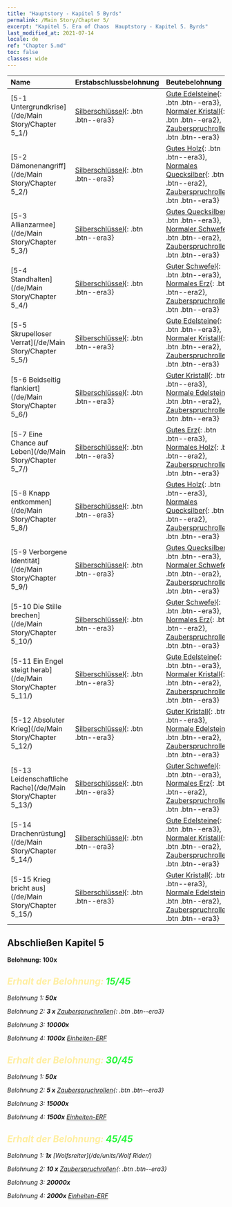 ```yaml
---
title: "Hauptstory - Kapitel 5 Byrds"
permalink: /Main Story/Chapter 5/
excerpt: "Kapitel 5. Era of Chaos  Hauptstory - Kapitel 5. Byrds"
last_modified_at: 2021-07-14
locale: de
ref: "Chapter 5.md"
toc: false
classes: wide
---
```


  | Name |  Erstabschlussbelohnung | Beutebelohnung |
  |:------------|:------------|:------------| 
  | [5-1 Untergrundkrise](/de/Main Story/Chapter 5_1/) | [Silberschlüssel](/ItemsDE/con_693/){: .btn .btn--era3} | [Gute Edelsteine](/ItemsDE/mat_16/){: .btn .btn--era3}, [Normaler Kristall](/ItemsDE/mat_11/){: .btn .btn--era2}, [Zauberspruchrollen](/ItemsDE/con_694/){: .btn .btn--era3} |
  | [5-2 Dämonenangriff](/de/Main Story/Chapter 5_2/) | [Silberschlüssel](/ItemsDE/con_693/){: .btn .btn--era3} | [Gutes Holz](/ItemsDE/mat_13/){: .btn .btn--era3}, [Normales Quecksilber](/ItemsDE/mat_8/){: .btn .btn--era2}, [Zauberspruchrollen](/ItemsDE/con_694/){: .btn .btn--era3} |
  | [5-3 Allianzarmee](/de/Main Story/Chapter 5_3/) | [Silberschlüssel](/ItemsDE/con_693/){: .btn .btn--era3} | [Gutes Quecksilber](/ItemsDE/mat_14/){: .btn .btn--era3}, [Normaler Schwefel](/ItemsDE/mat_9/){: .btn .btn--era2}, [Zauberspruchrollen](/ItemsDE/con_694/){: .btn .btn--era3} |
  | [5-4 Standhalten](/de/Main Story/Chapter 5_4/) | [Silberschlüssel](/ItemsDE/con_693/){: .btn .btn--era3} | [Guter Schwefel](/ItemsDE/mat_15/){: .btn .btn--era3}, [Normales Erz](/ItemsDE/mat_6/){: .btn .btn--era2}, [Zauberspruchrollen](/ItemsDE/con_694/){: .btn .btn--era3} |
  | [5-5 Skrupelloser Verrat](/de/Main Story/Chapter 5_5/) | [Silberschlüssel](/ItemsDE/con_693/){: .btn .btn--era3} | [Gute Edelsteine](/ItemsDE/mat_16/){: .btn .btn--era3}, [Normaler Kristall](/ItemsDE/mat_11/){: .btn .btn--era2}, [Zauberspruchrollen](/ItemsDE/con_694/){: .btn .btn--era3} |
  | [5-6 Beidseitig flankiert](/de/Main Story/Chapter 5_6/) | [Silberschlüssel](/ItemsDE/con_693/){: .btn .btn--era3} | [Guter Kristall](/ItemsDE/mat_17/){: .btn .btn--era3}, [Normale Edelsteine](/ItemsDE/mat_10/){: .btn .btn--era2}, [Zauberspruchrollen](/ItemsDE/con_694/){: .btn .btn--era3} |
  | [5-7 Eine Chance auf Leben](/de/Main Story/Chapter 5_7/) | [Silberschlüssel](/ItemsDE/con_693/){: .btn .btn--era3} | [Gutes Erz](/ItemsDE/mat_12/){: .btn .btn--era3}, [Normales Holz](/ItemsDE/mat_7/){: .btn .btn--era2}, [Zauberspruchrollen](/ItemsDE/con_694/){: .btn .btn--era3} |
  | [5-8 Knapp entkommen](/de/Main Story/Chapter 5_8/) | [Silberschlüssel](/ItemsDE/con_693/){: .btn .btn--era3} | [Gutes Holz](/ItemsDE/mat_13/){: .btn .btn--era3}, [Normales Quecksilber](/ItemsDE/mat_8/){: .btn .btn--era2}, [Zauberspruchrollen](/ItemsDE/con_694/){: .btn .btn--era3} |
  | [5-9 Verborgene Identität](/de/Main Story/Chapter 5_9/) | [Silberschlüssel](/ItemsDE/con_693/){: .btn .btn--era3} | [Gutes Quecksilber](/ItemsDE/mat_14/){: .btn .btn--era3}, [Normaler Schwefel](/ItemsDE/mat_9/){: .btn .btn--era2}, [Zauberspruchrollen](/ItemsDE/con_694/){: .btn .btn--era3} |
  | [5-10 Die Stille brechen](/de/Main Story/Chapter 5_10/) | [Silberschlüssel](/ItemsDE/con_693/){: .btn .btn--era3} | [Guter Schwefel](/ItemsDE/mat_15/){: .btn .btn--era3}, [Normales Erz](/ItemsDE/mat_6/){: .btn .btn--era2}, [Zauberspruchrollen](/ItemsDE/con_694/){: .btn .btn--era3} |
  | [5-11 Ein Engel steigt herab](/de/Main Story/Chapter 5_11/) | [Silberschlüssel](/ItemsDE/con_693/){: .btn .btn--era3} | [Gute Edelsteine](/ItemsDE/mat_16/){: .btn .btn--era3}, [Normaler Kristall](/ItemsDE/mat_11/){: .btn .btn--era2}, [Zauberspruchrollen](/ItemsDE/con_694/){: .btn .btn--era3} |
  | [5-12 Absoluter Krieg](/de/Main Story/Chapter 5_12/) | [Silberschlüssel](/ItemsDE/con_693/){: .btn .btn--era3} | [Guter Kristall](/ItemsDE/mat_17/){: .btn .btn--era3}, [Normale Edelsteine](/ItemsDE/mat_10/){: .btn .btn--era2}, [Zauberspruchrollen](/ItemsDE/con_694/){: .btn .btn--era3} |
  | [5-13 Leidenschaftliche Rache](/de/Main Story/Chapter 5_13/) | [Silberschlüssel](/ItemsDE/con_693/){: .btn .btn--era3} | [Guter Schwefel](/ItemsDE/mat_15/){: .btn .btn--era3}, [Normales Erz](/ItemsDE/mat_6/){: .btn .btn--era2}, [Zauberspruchrollen](/ItemsDE/con_694/){: .btn .btn--era3} |
  | [5-14 Drachenrüstung](/de/Main Story/Chapter 5_14/) | [Silberschlüssel](/ItemsDE/con_693/){: .btn .btn--era3} | [Gute Edelsteine](/ItemsDE/mat_16/){: .btn .btn--era3}, [Normaler Kristall](/ItemsDE/mat_11/){: .btn .btn--era2}, [Zauberspruchrollen](/ItemsDE/con_694/){: .btn .btn--era3} |
  | [5-15 Krieg bricht aus](/de/Main Story/Chapter 5_15/) | [Silberschlüssel](/ItemsDE/con_693/){: .btn .btn--era3} | [Guter Kristall](/ItemsDE/mat_17/){: .btn .btn--era3}, [Normale Edelsteine](/ItemsDE/mat_10/){: .btn .btn--era2}, [Zauberspruchrollen](/ItemsDE/con_694/){: .btn .btn--era3} |


## Abschließen Kapitel 5

 **Belohnung:**  **100x** <i class="fas fa-gem"/>



## <span style="color: #ffeea0">Erhalt der Belohnung: </span><span style="color: #27f73a">15/45</span>

 Belohnung 1:  **50x** <i class="fas fa-gem"/>

 Belohnung 2: **3 x** [Zauberspruchrollen](/ItemsDE/con_694/){: .btn .btn--era3}

 Belohnung 3:  **10000x** <i class="fas fa-coins"/>

 Belohnung 4:  **1000x** [Einheiten-ERF](/ItemsDE/con_902/)



## <span style="color: #ffeea0">Erhalt der Belohnung: </span><span style="color: #27f73a">30/45</span>

 Belohnung 1:  **50x** <i class="fas fa-gem"/>

 Belohnung 2: **5 x** [Zauberspruchrollen](/ItemsDE/con_694/){: .btn .btn--era3}

 Belohnung 3:  **15000x** <i class="fas fa-coins"/>

 Belohnung 4:  **1500x** [Einheiten-ERF](/ItemsDE/con_902/)



## <span style="color: #ffeea0">Erhalt der Belohnung: </span><span style="color: #27f73a">45/45</span>

 Belohnung 1:  **1x** [Wolfsreiter](/de/units/Wolf Rider/)

 Belohnung 2: **10 x** [Zauberspruchrollen](/ItemsDE/con_694/){: .btn .btn--era3}

 Belohnung 3:  **20000x** <i class="fas fa-coins"/>

 Belohnung 4:  **2000x** [Einheiten-ERF](/ItemsDE/con_902/)

